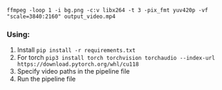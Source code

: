 `ffmpeg -loop 1 -i bg.png -c:v libx264 -t 3 -pix_fmt yuv420p -vf "scale=3840:2160" output_video.mp4`

### Using:
1. Install ```pip install -r requirements.txt```
2. For torch ```pip3 install torch torchvision torchaudio --index-url https://download.pytorch.org/whl/cu118```
3. Specify video paths in the pipeline file
4. Run the pipeline file